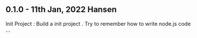 ## 0.1.0 - 11th Jan, 2022 Hansen
Init Project : Build a init project . Try to remember how to write node.js code ...
